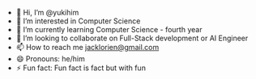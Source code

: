 - 👋 Hi, I’m @yukihim
- 👀 I’m interested in Computer Science
- 🌱 I’m currently learning Computer Science - fourth year
- 💞️ I’m looking to collaborate on Full-Stack development or AI Engineer
- 📫 How to reach me jacklorien@gmail.com
- 😄 Pronouns: he/him
- ⚡ Fun fact: Fun fact is fact but with fun

<!---
yukihim/yukihim is a ✨ special ✨ repository because its `README.md` (this file) appears on your GitHub profile.
You can click the Preview link to take a look at your changes.
--->

